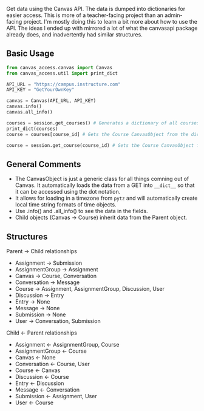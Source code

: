 Get data using the Canvas API. The data is dumped into dictionaries for easier access. This is more of a teacher-facing project than an admin-facing project. I'm mostly doing this to learn a bit more about how to use the API. The ideas I ended up with mirrored a lot of what the canvasapi package already does, and inadvertently had similar structures.

## Basic Usage

```python
from canvas_access.canvas import Canvas
from canvas_access.util import print_dict

API_URL = "https://campus.instructure.com"
API_KEY = "GetYourOwnKey"

canvas = Canvas(API_URL, API_KEY)
canvas.info()
canvas.all_info()

courses = session.get_courses() # Generates a dictionary of all courses indexed by course numbers
print_dict(courses)
course = courses[course_id] # Gets the Course CanvasObject from the dictionary

course = session.get_course(course_id) # Gets the Course CanvasObject from the API
```

## General Comments

* The CanvasObject is just a generic class for all things comning out of Canvas. It automatically loads the data from a GET into `__dict__` so that it can be accessed using the dot notation.
* It allows for loading in a timezone from `pytz` and will automatically create local time string formats of time objects.
* Use .info() and .all_info() to see the data in the fields.
* Child objects (Canvas -> Course) inherit data from the Parent object.

## Structures

Parent -> Child relationships

* Assignment -> Submission
* AssignmentGroup -> Assignment
* Canvas -> Course, Conversation
* Conversation -> Message
* Course -> Assignment, AssignmentGroup, Discussion, User
* Discussion -> Entry
* Entry -> None
* Message -> None
* Submission -> None
* User -> Conversation, Submission

Child <- Parent relationships
* Assignment <- AssignmentGroup, Course
* AssignmentGroup <- Course
* Canvas <- None
* Conversation <- Course, User
* Course <- Canvas
* Discussion <- Course
* Entry <- Discussion
* Message <- Conversation
* Submission <- Assignment, User
* User <- Course
